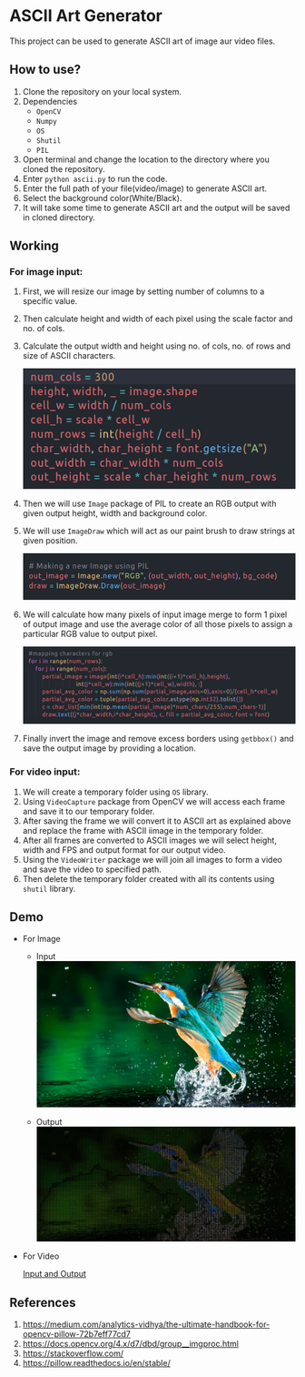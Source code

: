 
# ASCII Art Generator

This project can be used to generate ASCII art of image aur video files.

## How to use?
1. Clone the repository on your local system.
2. Dependencies
    - ```OpenCV``` 
    - ```Numpy```
    - ```OS```
    - ```Shutil```
    - ```PIL```
2. Open terminal and change the location to the directory where you cloned the repository.
3. Enter ```python ascii.py``` to run the code.
4. Enter the full path of your file(video/image) to generate ASCII art.
5. Select the background color(White/Black).
6. It will take some time to generate ASCII art and the output will be saved in cloned directory.

## Working
### For image input: 

1. First, we will resize our image by setting number of columns to a specific value.
2. Then calculate height and width of each pixel using the scale factor and no. of cols.
3. Calculate the output width and height using no. of cols, no. of rows and size of ASCII characters.

    ![Code1](Media/Code1.png)

4. Then we will use ```Image``` package of PIL to create an RGB output with given output height, width and background color.
5. We will use ```ImageDraw``` which will act as our paint brush to draw strings at given position.

    ![Code2](Media/Code2.png)
6. We will calculate how many pixels of input image merge to form 1 pixel of output image and use the average color of all those pixels to assign a particular RGB value to output pixel.
 
    ![Code3](Media/Code3.png)

7. Finally invert the image and remove excess borders using ```getbbox()``` and save the output image by providing a location.

### For video input:

1. We will create a temporary folder using ```OS``` library.
2. Using ```VideoCapture``` package from OpenCV we will access each frame and save it to our temporary folder.
3. After saving the frame we will convert it to ASCII art as explained above and replace the frame with ASCII iimage in the temporary folder.
4. After all frames are converted to ASCII images we will select height, width and FPS and output format for our output video.
5. Using the ```VideoWriter``` package we will join all images to form a video and save the video to specified path.
6. Then delete the temporary folder created with all its contents using ```shutil``` library.
## Demo

- For Image 
    - Input
      ![input1](Media/input1.jpg)
    
    - Output
      ![demo1](Media/demo1.jpg)

- For Video

    [Input and Output](https://drive.google.com/drive/u/1/folders/1bJTq8nAEfh2IWmnZLv21fvdFZmq0DgKL/)
## References

1. https://medium.com/analytics-vidhya/the-ultimate-handbook-for-opencv-pillow-72b7eff77cd7
2. https://docs.opencv.org/4.x/d7/dbd/group__imgproc.html
3. https://stackoverflow.com/
4. https://pillow.readthedocs.io/en/stable/
